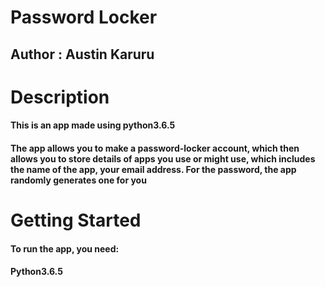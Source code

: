 # Password Locker

## Author : Austin Karuru

# Description

#### This is an app made using python3.6.5

#### The app allows you to make a password-locker account, which then allows you to store details of apps you use or might use, which includes the name of the app, your email address. For the password, the app randomly generates one for you

# Getting Started

#### To run the app, you need:

#### Python3.6.5

####
